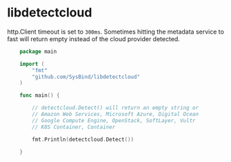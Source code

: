 # libdetectcloud

http.Client timeout is set to `300ms`. Sometimes hitting the metadata service to fast will return empty instead of the cloud provider detected.

```go
    package main

    import (
    	"fmt"
    	"github.com/SysBind/libdetectcloud"
    )

    func main() {

        // detectcloud.Detect() will return an empty string or
        // Amazon Web Services, Microsoft Azure, Digital Ocean
        // Google Compute Engine, OpenStack, SoftLayer, Vultr
        // K8S Container, Container

    	fmt.Println(detectcloud.Detect())

    }
```
